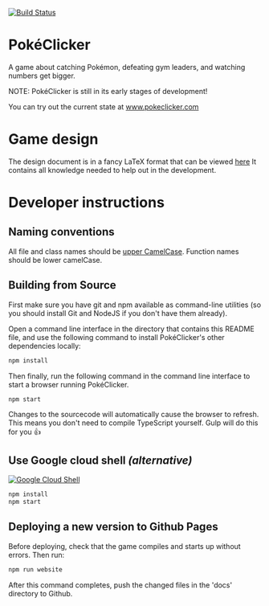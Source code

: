 [![Build Status](https://img.shields.io/travis/pokeclicker-dev/pokeclicker?logo=travis)](https://travis-ci.org/Ishadijcks/pokeclicker)

# PokéClicker
A game about catching Pokémon, defeating gym leaders, and watching numbers get bigger.

NOTE: PokéClicker is still in its early stages of development!

You can try out the current state at www.pokeclicker.com

# Game design
The design document is in a fancy LaTeX format that can be viewed [here](https://www.sharelatex.com/project/58d39d51e6bc7ab471b64512)
It contains all knowledge needed to help out in the development.

# Developer instructions

## Naming conventions
All file and class names should be [upper CamelCase](https://en.wikipedia.org/wiki/Camel_case). Function names should be lower camelCase.

## Building from Source

First make sure you have git and npm available as command-line utilities (so you should install Git and NodeJS if you don't have them already).

Open a command line interface in the directory that contains this README file, and use the following command to install PokéClicker's other dependencies locally:
```cmd
npm install
```

Then finally, run the following command in the command line interface to start a browser running PokéClicker.
```cmd
npm start
```

Changes to the sourcecode will automatically cause the browser to refresh.
This means you don't need to compile TypeScript yourself. Gulp will do this for you :thumbsup:


## Use Google cloud shell _(alternative)_
[![Google Cloud Shell](https://gstatic.com/cloudssh/images/open-btn.png)](https://console.cloud.google.com/cloudshell/open?git_repo=https://github.com/pokeclicker-dev/pokeclicker&git_branch=develop&page=editor&open_in_editor=README.md)
```cmd
npm install
npm start
```

## Deploying a new version to Github Pages
Before deploying, check that the game compiles and starts up without errors. Then run:
```cmd
npm run website
```

After this command completes, push the changed files in the 'docs' directory to Github.
